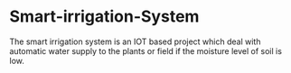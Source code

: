 # Smart-irrigation-System
The smart irrigation system is an IOT based project which deal with automatic water supply to the plants or field if the moisture level of soil is low.
